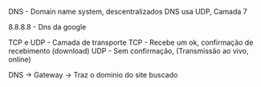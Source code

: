 DNS - Domain name system, descentralizados
DNS usa UDP, Camada 7

8.8.8.8 - Dns da google

TCP e UDP - Camada de transporte
TCP - Recebe um ok, confirmação de recebimento (download)
UDP - Sem confirmação, (Transmissão ao vivo, online)

DNS -> Gateway -> Traz o dominio do site buscado
